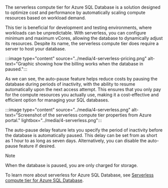 The serverless compute tier for Azure SQL Database is a solution designed to optimize cost and performance by automatically scaling compute resources based on workload demand.

This tier is beneficial for development and testing environments, where workloads can be unpredictable. With serverless, you can configure minimum and maximum vCores, allowing the database to dynamically adjust its resources. Despite its name, the serverless compute tier does require a server to host your database.

:::image type="content" source="../media/4-serverless-pricing.png" alt-text="Graphic showing how the billing works when the database in paused.":::

As we can see, the auto-pause feature helps reduce costs by pausing the database during periods of inactivity, with the ability to resume automatically upon the next access attempt. This ensures that you only pay for the compute resources you actually use, making it a cost-effective and efficient option for managing your SQL databases.

:::image type="content" source="../media/4-serverless.png" alt-text="Screenshot of the serverless compute tier properties from Azure portal." lightbox="../media/4-serverless.png":::

The auto-pause delay feature lets you specify the period of inactivity before the database is automatically paused. This delay can be set from as short as 1 hour to as long as seven days. Alternatively, you can disable the auto-pause feature if desired.

> [!NOTE]
> When the database is paused, you are only charged for storage.

To learn more about serverless for Azure SQL Database, see [Serverless compute tier for Azure SQL Database](/azure/azure-sql/database/serverless-tier-overview&tabs=general-purpose).
